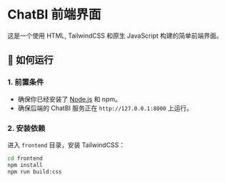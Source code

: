 # ChatBI 前端界面

这是一个使用 HTML, TailwindCSS 和原生 JavaScript 构建的简单前端界面。

## 🚀 如何运行

### 1. 前置条件

-   确保你已经安装了 [Node.js](https://nodejs.org/) 和 npm。
-   确保后端的 ChatBI 服务正在 `http://127.0.0.1:8000` 上运行。

### 2. 安装依赖

进入 `frontend` 目录，安装 TailwindCSS：

```bash
cd frontend
npm install
npm run build:css
